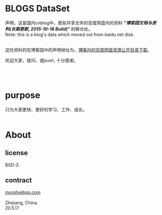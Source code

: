# BLOGS DataSet

声明，这是国内cnblog中，那些共享文件的百度网盘内的资料 **“_博客园文档与资料(长期更新, 2015-10-18 Build)_”** 的移仓处。<br/>
Note: this is a blog's data which moved out from baidu net disk. <br/><br/>

这份资料的在博客园中的声明地址为，[博客内的百度网盘资源公开目录下载](https://www.cnblogs.com/arxive/p/11616970.html)。 <br/>

欢迎大家，提问，或push, 十分感谢。

<br/>
<br/>

# purpose
只为大家更快、更好的学习、工作、成长。
<br/>
<br/>


# About
## license
BSD-3.
<br/>


## contract
murphe@qq.com<br/><br/>
Zhejiang, China.<br/>
20.5.17<br/>


